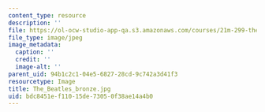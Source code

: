 ```yaml
---
content_type: resource
description: ''
file: https://ol-ocw-studio-app-qa.s3.amazonaws.com/courses/21m-299-the-beatles-fall-2017/bdc8451ef11015de73050f38ae14a4b0_The_Beatles_bronze.jpg
file_type: image/jpeg
image_metadata:
  caption: ''
  credit: ''
  image-alt: ''
parent_uid: 94b1c2c1-04e5-6827-28cd-9c742a3d41f3
resourcetype: Image
title: The_Beatles_bronze.jpg
uid: bdc8451e-f110-15de-7305-0f38ae14a4b0
---
```

